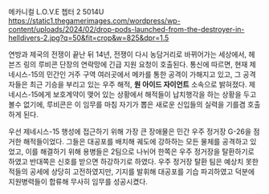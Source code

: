 메카니컬 L.O.V.E
쳅터 2
5014U
https://static1.thegamerimages.com/wordpress/wp-content/uploads/2024/02/drop-pods-launched-from-the-destroyer-in-helldivers-2.jpg?q=50&fit=crop&w=825&dpr=1.5

연방과 제국의 전쟁이 끝난 뒤 14년, 전쟁이 다시 농담거리로 바뀌어가는 세상에서, 헤븐즈 링의 루비콘 단장의 연락망에 긴급 지원 요청이 호출된다. 통신에 따르면, 현재 제네시스-15의 민간인 거주 구역 여러곳에서 메카를 통한 공격이 가해지고 있고, 그 공격자들은 최근 기승을 부리고 있는 우주 해적, **원 아이드 자이언트** 소속으로 밝혀졌다. 제네시스-15에게 보호계약이 맺어 있는 상황에서 해적들이 납치행각을 하는 상황을 두고 볼수 없기에, 루비콘은 이 임무를 마침 자기가 뽑은 새로운 신입들의 실력을 기를겸 호출하게 된다.

우선 제네시스-15 행성에 접근하기 위해 가장 큰 장애물은 민간 우주 정거장 G-26을 점거한 해적들이었다. 그들은 대공포를 배치해 궤도에 강하하는 모든 물체를 공격하고 있었고, 이를 해결하기 위해 용병들은 2팀으로 나뉘어 한쪽은 우주 정거장을 탈환하기로 하였고 반대쪽은 신호를 받으면 하강하기로 하였다. 우주 정거장 탈환 팀은 예상치 못한 적들의 공세에 상당히 고전하였지만, 기지를 발휘해 대공포를 기습 파괴하였고 덕분에 지원병력들이 합류해 무사히 임무를 성공시켰다.

